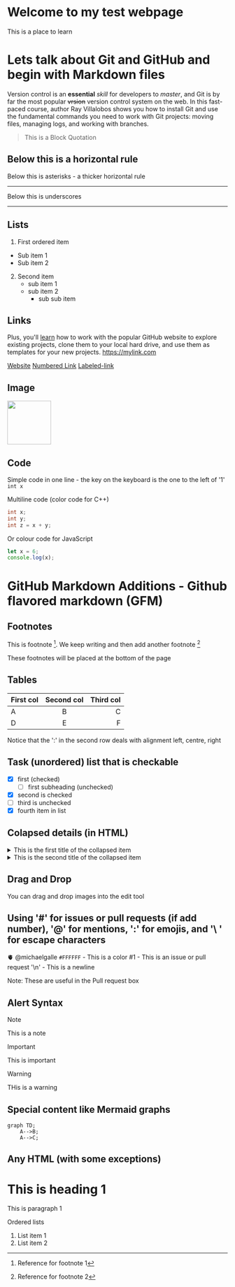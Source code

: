 # Welcome to my test webpage
This is a place to learn

# Lets talk about Git and GitHub and begin with Markdown files
Version control is an **essential** *skill* for developers to _master_, and Git is by far the most popular ~~vrsion~~ version control system on the web. In this fast-paced course, author Ray Villalobos shows you how to install Git and use the fundamental commands you need to work with Git projects: moving files, managing logs, and working with branches.

> This is a Block Quotation

Below this is a horizontal rule
---

Below this is asterisks - a thicker horizontal rule
***

Below this is underscores
___

## Lists
1. First ordered item
  - Sub item 1
  - Sub item 2
2. Second item
   * sub item 1
   * sub item 2
       - sub sub item


## Links 

Plus, you'll [learn](https://linkedin.com) how to work with the popular GitHub website to explore existing projects, clone them to your local hard drive, and use them as templates for your new projects.
https://mylink.com

[Website](https://www.google.com "Link to Google")
[Numbered Link][1]
[Labeled-link]


[1]: https://www.linkedin.com
[Labeled-link]: https://www.google.ca 

<!-- Comments are like HTML comments -->
<!-- ## Images - similar to links but use '!'
![tomolor](https://pixelprowess.com/i/stargazers/tomolor.png)

## Image as a link to another page
[![tomolor](https://pixelprowess.com/i/stargazers/tomolor.png)](http://mylink.com)
-->

## Image
<img src="https://pixelprowess.com/i/stargazers/tomolor.png" width=100px />

## Code
Simple code in one line - the key on the keyboard is the one to the left of '1'
`int x`

Multiline code (color code for C++) 
```C++
int x;
int y; 
int z = x + y;
```

Or colour code for JavaScript
```js
let x = 6;
console.log(x);
```

# GitHub Markdown Additions - Github flavored markdown (GFM)

## Footnotes
This is footnote [^1]. We keep writing and then add another footnote [^2]

These footnotes will be placed at the bottom of the page
[^1]: Reference for footnote 1
[^2]: Reference for footnote 2

## Tables
| First col | Second col | Third col |
|:----      | :----:     | ----:     |
| A         |     B      |     C     |
| D         |     E      |  F        |


Notice that the ':' in the second row deals with alignment left, centre, right


## Task (unordered) list that is checkable
- [x] first (checked)
  - [ ] first subheading (unchecked)
- [x] second is checked
- [ ] third is unchecked
- [x] fourth item in list

## Colapsed details (in HTML)
<details>
  <summary>This is the first title of the collapsed item</summary>
  This is the hidden text in the collapsed section
</details>
<details>
  <summary>This is the second title of the collapsed item</summary>
  This is the hidden text in the second collapsed section
</details>


## Drag and Drop
You can drag and drop images into the edit tool

## Using '#' for issues or pull requests (if add number), '@' for mentions, ':' for emojis, and '\ ' for escape characters
🫀
@michaelgalle
`#FFFFFF` - This is a color
#1  - This is an issue or pull request
'\n' - This is a newline

Note: These are useful in the Pull request box 


## Alert Syntax
> [!NOTE]
> This is a note

> [!IMPORTANT]
> This is important

> [!Warning]
> THis is a warning

## Special content like Mermaid graphs
```mermaid
graph TD;
    A-->B;
    A-->C;
```

## Any HTML (with some exceptions)
<h1>This is heading 1</h1>
<p>This is paragraph 1</p>
<p>Ordered lists</p>
<ol>
  <li>List item 1</li>
  <li>List item 2</li>
</ol>
